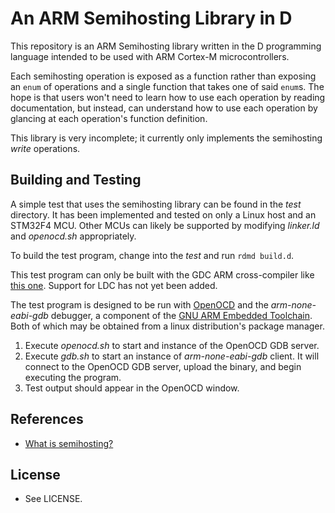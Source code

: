 # An ARM Semihosting Library in D

This repository is an ARM Semihosting library written in the D programming language intended to be used with ARM Cortex-M microcontrollers.

Each semihosting operation is exposed as a function rather than exposing an `enum` of operations and a single function that takes one of said `enum`s.  The hope is that users won't need to learn how to use each operation by reading documentation, but instead, can understand how to use each operation by glancing at each operation's function definition.

This library is very incomplete; it currently only implements the semihosting *write* operations.

## Building and Testing

A simple test that uses the semihosting library can be found in the *test* directory.  It has been implemented and tested on only a Linux host and an STM32F4 MCU.  Other MCUs can likely be supported by modifying *linker.ld* and *openocd.sh* appropriately.

To build the test program, change into the *test* and run `rdmd build.d`.  

This test program can only be built with the GDC ARM cross-compiler like [this one](https://github.com/JinShil/arm-none-eabi-gdc).  Support for LDC has not yet been added.

The test program is designed to be run with [OpenOCD](http://openocd.org/) and the *arm-none-eabi-gdb* debugger, a component of the [GNU ARM Embedded Toolchain](https://developer.arm.com/open-source/gnu-toolchain/gnu-rm).  Both of which may be obtained from a linux distribution's package manager.

   1.  Execute *openocd.sh* to start and instance of the OpenOCD GDB server.
   2.  Execute *gdb.sh* to start an instance of *arm-none-eabi-gdb* client.  It will connect to the OpenOCD GDB server, upload the binary, and begin executing the program.
   3.  Test output should appear in the OpenOCD window.


## References
  * [What is semihosting?](http://www.keil.com/support/man/docs/armcc/armcc_pge1358787046598.htm)

## License
  * See LICENSE.